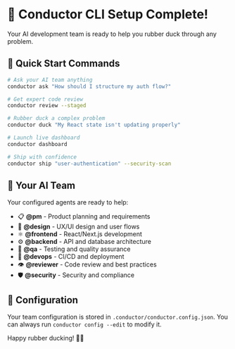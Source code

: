 # 🦆 Conductor CLI Setup Complete!

Your AI development team is ready to help you rubber duck through any problem.

## 🚀 Quick Start Commands

```bash
# Ask your AI team anything
conductor ask "How should I structure my auth flow?"

# Get expert code review
conductor review --staged

# Rubber duck a complex problem
conductor duck "My React state isn't updating properly"

# Launch live dashboard
conductor dashboard

# Ship with confidence
conductor ship "user-authentication" --security-scan
```

## 👥 Your AI Team

Your configured agents are ready to help:
- 📋 **@pm** - Product planning and requirements
- 🎨 **@design** - UX/UI design and user flows  
- ⚛️ **@frontend** - React/Next.js development
- ⚙️ **@backend** - API and database architecture
- 🧪 **@qa** - Testing and quality assurance
- 🚀 **@devops** - CI/CD and deployment
- 👁️ **@reviewer** - Code review and best practices
- 🛡️ **@security** - Security and compliance

## 🔧 Configuration

Your team configuration is stored in `.conductor/conductor.config.json`.
You can always run `conductor config --edit` to modify it.

Happy rubber ducking! 🦆✨
